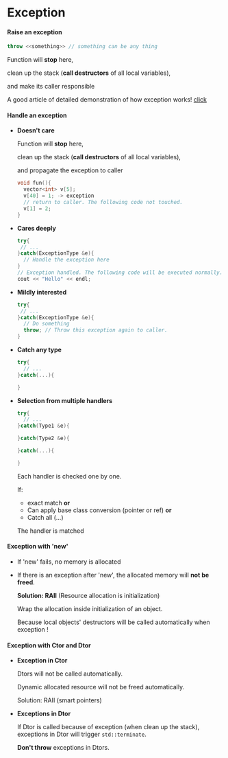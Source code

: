 # Exception

#### Raise an exception

```cpp
throw <<something>> // something can be any thing
```

Function will **stop** here, 

clean up the stack (**call destructors** of all local variables), 

and make its caller responsible

A good article of detailed demonstration of how exception works! [click](https://www.codeproject.com/Articles/2126/How-a-C-compiler-implements-exception-handling#figure4)

#### Handle an exception

* **Doesn't care**

  Function will **stop** here, 

  clean up the stack (**call destructors** of all local variables), 

  and propagate the exception to caller

  ```cpp
  void fun(){
  	vector<int> v[5];
  	v[40] = 1; -> exception
  	// return to caller. The following code not touched.
  	v[1] = 2;
  }
  ```

* **Cares deeply**

  ```cpp
  try{
   // ...
  }catch(ExceptionType &e){
  	// Handle the exception here
  }
  // Exception handled. The following code will be executed normally.
  cout << "Hello" << endl;
  ```

* **Mildly interested**

  ```cpp
  try{
   // ...
  }catch(ExceptionType &e){
  	// Do something
  	throw; // Throw this exception again to caller.
  }
  ```

* **Catch any type**

  ```cpp
  try{
  	// ...
  }catch(...){
  
  }
  ```

* **Selection from multiple handlers**

  ```cpp
  try{
  	// ...
  }catch(Type1 &e){
  
  }catch(Type2 &e){
  
  }catch(...){
  
  }
  ```

  Each handler is checked one by one.

  If:

  * exact match **or**
  * Can apply base class conversion (pointer or ref) **or**
  * Catch all (...)

  The handler is matched

#### Exception with 'new'

* If 'new' fails, no memory is allocated

* If there is an exception after 'new', the allocated memory will **not be freed**.

  **Solution: RAII** (Resource allocation is initialization)

  Wrap the allocation inside initialization of an object.

  Because local objects' destructors will be called automatically when exception !

#### Exception with Ctor and Dtor

* **Exception in Ctor**

  Dtors will not be called automatically.

  Dynamic allocated resource will not be freed automatically.

  Solution: RAII (smart pointers)

* **Exceptions in Dtor**

  If Dtor is called because of exception (when clean up the stack), exceptions in Dtor will trigger `std::terminate`.

  **Don't throw** exceptions in Dtors.
